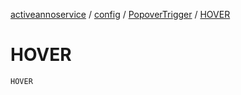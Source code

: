 [activeannoservice](../../index.md) / [config](../index.md) / [PopoverTrigger](index.md) / [HOVER](./-h-o-v-e-r.md)

# HOVER

`HOVER`